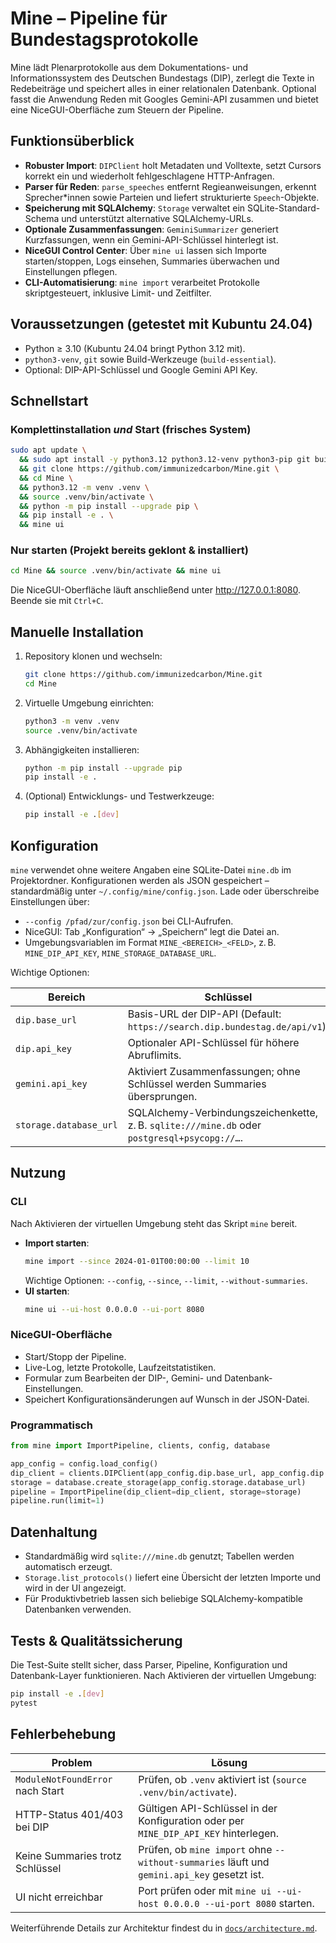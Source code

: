 # Mine – Pipeline für Bundestagsprotokolle

Mine lädt Plenarprotokolle aus dem Dokumentations- und Informationssystem des Deutschen Bundestags (DIP), zerlegt die Texte in Redebeiträge und speichert alles in einer relationalen Datenbank. Optional fasst die Anwendung Reden mit Googles Gemini-API zusammen und bietet eine NiceGUI-Oberfläche zum Steuern der Pipeline.

## Funktionsüberblick

- **Robuster Import**: `DIPClient` holt Metadaten und Volltexte, setzt Cursors korrekt ein und wiederholt fehlgeschlagene HTTP-Anfragen.
- **Parser für Reden**: `parse_speeches` entfernt Regieanweisungen, erkennt Sprecher*innen sowie Parteien und liefert strukturierte `Speech`-Objekte.
- **Speicherung mit SQLAlchemy**: `Storage` verwaltet ein SQLite-Standard-Schema und unterstützt alternative SQLAlchemy-URLs.
- **Optionale Zusammenfassungen**: `GeminiSummarizer` generiert Kurzfassungen, wenn ein Gemini-API-Schlüssel hinterlegt ist.
- **NiceGUI Control Center**: Über `mine ui` lassen sich Importe starten/stoppen, Logs einsehen, Summaries überwachen und Einstellungen pflegen.
- **CLI-Automatisierung**: `mine import` verarbeitet Protokolle skriptgesteuert, inklusive Limit- und Zeitfilter.

## Voraussetzungen (getestet mit Kubuntu 24.04)

- Python ≥ 3.10 (Kubuntu 24.04 bringt Python 3.12 mit).
- `python3-venv`, `git` sowie Build-Werkzeuge (`build-essential`).
- Optional: DIP-API-Schlüssel und Google Gemini API Key.

## Schnellstart

### Komplettinstallation *und* Start (frisches System)

```bash
sudo apt update \
  && sudo apt install -y python3.12 python3.12-venv python3-pip git build-essential \
  && git clone https://github.com/immunizedcarbon/Mine.git \
  && cd Mine \
  && python3.12 -m venv .venv \
  && source .venv/bin/activate \
  && python -m pip install --upgrade pip \
  && pip install -e . \
  && mine ui
```

### Nur starten (Projekt bereits geklont & installiert)

```bash
cd Mine && source .venv/bin/activate && mine ui
```

Die NiceGUI-Oberfläche läuft anschließend unter <http://127.0.0.1:8080>. Beende sie mit `Ctrl+C`.

## Manuelle Installation

1. Repository klonen und wechseln:
   ```bash
   git clone https://github.com/immunizedcarbon/Mine.git
   cd Mine
   ```
2. Virtuelle Umgebung einrichten:
   ```bash
   python3 -m venv .venv
   source .venv/bin/activate
   ```
3. Abhängigkeiten installieren:
   ```bash
   python -m pip install --upgrade pip
   pip install -e .
   ```
4. (Optional) Entwicklungs- und Testwerkzeuge:
   ```bash
   pip install -e .[dev]
   ```

## Konfiguration

`mine` verwendet ohne weitere Angaben eine SQLite-Datei `mine.db` im Projektordner. Konfigurationen werden als JSON gespeichert – standardmäßig unter `~/.config/mine/config.json`. Lade oder überschreibe Einstellungen über:

- `--config /pfad/zur/config.json` bei CLI-Aufrufen.
- NiceGUI: Tab „Konfiguration“ → „Speichern“ legt die Datei an.
- Umgebungsvariablen im Format `MINE_<BEREICH>_<FELD>`, z. B. `MINE_DIP_API_KEY`, `MINE_STORAGE_DATABASE_URL`.

Wichtige Optionen:

| Bereich | Schlüssel | Bedeutung |
| --- | --- | --- |
| `dip.base_url` | Basis-URL der DIP-API (Default: `https://search.dip.bundestag.de/api/v1`). |
| `dip.api_key` | Optionaler API-Schlüssel für höhere Abruflimits. |
| `gemini.api_key` | Aktiviert Zusammenfassungen; ohne Schlüssel werden Summaries übersprungen. |
| `storage.database_url` | SQLAlchemy-Verbindungszeichenkette, z. B. `sqlite:///mine.db` oder `postgresql+psycopg://…`. |

## Nutzung

### CLI

Nach Aktivieren der virtuellen Umgebung steht das Skript `mine` bereit.

- **Import starten**:
  ```bash
  mine import --since 2024-01-01T00:00:00 --limit 10
  ```
  Wichtige Optionen: `--config`, `--since`, `--limit`, `--without-summaries`.
- **UI starten**:
  ```bash
  mine ui --ui-host 0.0.0.0 --ui-port 8080
  ```

### NiceGUI-Oberfläche

- Start/Stopp der Pipeline.
- Live-Log, letzte Protokolle, Laufzeitstatistiken.
- Formular zum Bearbeiten der DIP-, Gemini- und Datenbank-Einstellungen.
- Speichert Konfigurationsänderungen auf Wunsch in der JSON-Datei.

### Programmatisch

```python
from mine import ImportPipeline, clients, config, database

app_config = config.load_config()
dip_client = clients.DIPClient(app_config.dip.base_url, app_config.dip.api_key)
storage = database.create_storage(app_config.storage.database_url)
pipeline = ImportPipeline(dip_client=dip_client, storage=storage)
pipeline.run(limit=1)
```

## Datenhaltung

- Standardmäßig wird `sqlite:///mine.db` genutzt; Tabellen werden automatisch erzeugt.
- `Storage.list_protocols()` liefert eine Übersicht der letzten Importe und wird in der UI angezeigt.
- Für Produktivbetrieb lassen sich beliebige SQLAlchemy-kompatible Datenbanken verwenden.

## Tests & Qualitätssicherung

Die Test-Suite stellt sicher, dass Parser, Pipeline, Konfiguration und Datenbank-Layer funktionieren. Nach Aktivieren der virtuellen Umgebung:

```bash
pip install -e .[dev]
pytest
```

## Fehlerbehebung

| Problem | Lösung |
| --- | --- |
| `ModuleNotFoundError` nach Start | Prüfen, ob `.venv` aktiviert ist (`source .venv/bin/activate`). |
| HTTP-Status 401/403 bei DIP | Gültigen API-Schlüssel in der Konfiguration oder per `MINE_DIP_API_KEY` hinterlegen. |
| Keine Summaries trotz Schlüssel | Prüfen, ob `mine import` ohne `--without-summaries` läuft und `gemini.api_key` gesetzt ist. |
| UI nicht erreichbar | Port prüfen oder mit `mine ui --ui-host 0.0.0.0 --ui-port 8080` starten. |

Weiterführende Details zur Architektur findest du in [`docs/architecture.md`](docs/architecture.md).
